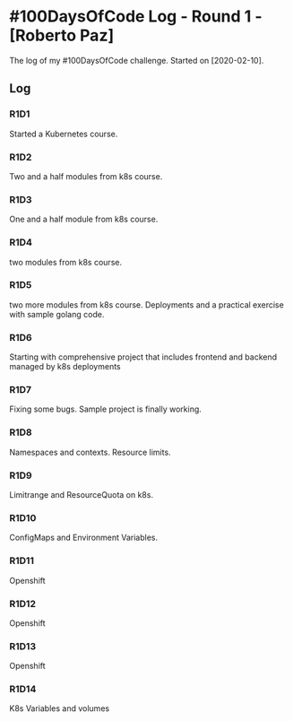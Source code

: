 # #100DaysOfCode Log - Round 1 - [Roberto Paz]

The log of my #100DaysOfCode challenge. Started on [2020-02-10].

## Log

### R1D1 
Started a Kubernetes course.

### R1D2
Two and a half modules from k8s course.

### R1D3
One and a half module from k8s course.

### R1D4
two modules from k8s course.

### R1D5
two more modules from k8s course. Deployments and a practical exercise with sample golang code.

### R1D6
Starting with comprehensive project that includes frontend and backend managed by k8s deployments

### R1D7
Fixing some bugs. Sample project is finally working.

### R1D8
Namespaces and contexts. Resource limits.

### R1D9
Limitrange and ResourceQuota on k8s.

### R1D10
ConfigMaps and Environment Variables.

### R1D11
Openshift

### R1D12
Openshift

### R1D13
Openshift

### R1D14
K8s Variables and volumes

